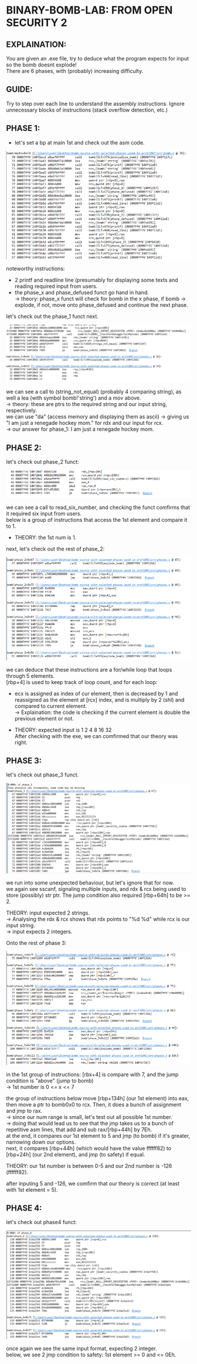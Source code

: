 # BINARY-BOMB-LAB: FROM OPEN SECURITY 2
## EXPLAINATION:
You are given an .exe file, try to deduce what the program expects for input so the bomb doesnt explode! <br/>
There are 6 phases, with (probably) increasing difficulty.<br/>

## GUIDE:
Try to step over each line to understand the assembly instructions.
Ignore unnecessary blocks of instructions (stack overflow detection, etc.)

## PHASE 1:
- let's set a bp at main 1st and check out the asm code. <br/>
<p>
    <img src="main_funct.png"/>
</p>

noteworthy instructions:
+ 2 printf and readline line (presumably for displaying some texts and reading required input from users. <br/>
+ the phase_x and phase_defused funct go hand in hand. <br/>
-> theory: phase_x funct will check for bomb in the x phase, if bomb -> explode, if not, move onto phase_defused and continue the next phase. <br/>

let's check out the phase_1 funct next. <br/>
<p>
    <img src="phase1_funct.png"/>
</p>

we can see a call to (string_not_equal) (probably 4 comparing string), as well a lea (with symbol bomb!'string') and a mov above. <br/>
-> theory: these are ptrs to the required string and our input string, respectively. <br/>
we can use "da" (access memory and displaying them as ascii) -> giving us "I am just a renegade hockey mom." for rdx and our input for rcx. <br/>
-> our answer for phase_1: I am just a renegade hockey mom.

## PHASE 2:
let's check out phase_2 funct:

<p>
    <img src="phase2_funct1.png"/>
</p>

we can see a call to read_six_number, and checking the funct comfirms that it required six input from users. <br/>
below is a group of instructions that access the 1st element and compare it to 1. <br/>

* THEORY: the 1st num is 1.

next, let's check out the rest of phase_2:

<p>
    <img src="phase2_funct2.png"/>
</p>

we can deduce that these instructions are a for/while loop that loops through 5 elements. <br/>
[rbp+4] is used to keep track of loop count, and for each loop:
- ecx is assigned as index of cur element, then is decreased by 1 and reassigned as the element at [rcx] index, and is multiply by 2 (shl) and compared to current element. <br/>
-> Explaination: the code is checking if the current element is double the previous element or not. <br/>

* THEORY: expected input is 1 2 4 8 16 32 <br/>
After checking with the exe, we can comfirmed that our theory was right.

## PHASE 3:
let's check out phase_3 funct.

<p>
    <img src="phase3_funct1.png"/>
</p>

we run into some unexpected behaviour, but let's ignore that for now. <br/>
we again see sscanf, signaling multiple inputs, and rdx & rcx being used to store (possibly) str ptr. The jump condition also required [rbp+64h] to be >= 2. <br/>

THEORY: input expected 2 strings. <br/>
-> Analysing the rdx & rcx shows that rdx points to "%d %d" while rcx is our input string. <br/>
-> input expects 2 integers.

Onto the rest of phase 3:
<p>
    <img src="phase3_funct2.png"/>
</p>

in the 1st group of instructions: [rbx+4] is compare with 7, and the jump condition is "above" (jump to bomb) <br/>
-> 1st number is 0 <= x <= 7

the group of instructions below move [rbp+134h] (our 1st element) into eax, then move a ptr to bomb0x0 to rcx. Then, it does a bunch of assignment and jmp to rax. <br/>
-> since our num range is small, let's test out all possible 1st number. <br/>
-> doing that would lead us to see that the jmp takes us to a bunch of repetitive asm lines, that add and sub rax/[rbp+44h] by 7Eh. <br/>
at the end, it compares our 1st element to 5 and jmp (to bomb) if it's greater, narrowing down our options. <br/>
next, it compares [rbp+44h] (which would have the value ffffff82) to [rbp+24h] (our 2nd element), and jmp (to safety) if equal.

THEORY: our 1st number is between 0-5 and our 2nd number is -126 (ffffff82).

after inputing 5 and -126, we comfirm that our theory is correct (at least with 1st element = 5).

## PHASE 4:

let's check out phase4 funct:

<p>
    <img src="phase4_funct1.png"/>
</p>

once again we see the same input format, expecting 2 integer. <br/>
below, we see 2 jmp condition to safety: 1st element >= 0 and <= 0Eh. <br/>
